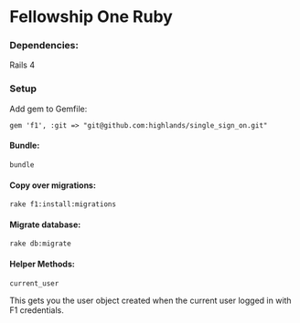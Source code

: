 # Fellowship One Ruby

### Dependencies:

Rails 4

### Setup

Add gem to Gemfile:

    gem 'f1', :git => "git@github.com:highlands/single_sign_on.git"

#### Bundle:

    bundle

#### Copy over migrations:

    rake f1:install:migrations

#### Migrate database:

    rake db:migrate


#### Helper Methods:

    current_user

This gets you the user object created when the current user logged in with F1 credentials.

